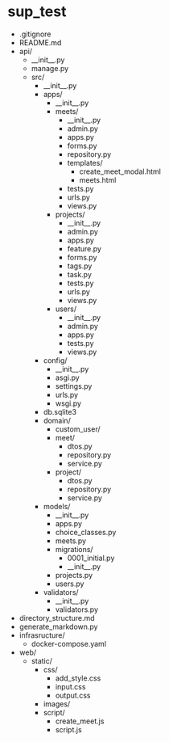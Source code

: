 # sup_test

- .gitignore
- README.md
- api/
    - \_\_init\_\_.py
    - manage.py
    - src/
        - \_\_init\_\_.py
        - apps/
            - \_\_init\_\_.py
            - meets/
                - \_\_init\_\_.py
                - admin.py
                - apps.py
                - forms.py
                - repository.py
                - templates/
                    - create_meet_modal.html
                    - meets.html
                - tests.py
                - urls.py
                - views.py
            - projects/
                - \_\_init\_\_.py
                - admin.py
                - apps.py
                - feature.py
                - forms.py
                - tags.py
                - task.py
                - tests.py
                - urls.py
                - views.py
            - users/
                - \_\_init\_\_.py
                - admin.py
                - apps.py
                - tests.py
                - views.py
        - config/
            - \_\_init\_\_.py
            - asgi.py
            - settings.py
            - urls.py
            - wsgi.py
        - db.sqlite3
        - domain/
            - custom_user/
            - meet/
                - dtos.py
                - repository.py
                - service.py
            - project/
                - dtos.py
                - repository.py
                - service.py
        - models/
            - \_\_init\_\_.py
            - apps.py
            - choice_classes.py
            - meets.py
            - migrations/
                - 0001_initial.py
                - \_\_init\_\_.py
            - projects.py
            - users.py
        - validators/
            - \_\_init\_\_.py
            - validators.py
- directory_structure.md
- generate_markdown.py
- infrasructure/
    - docker-compose.yaml
- web/
    - static/
        - css/
            - add_style.css
            - input.css
            - output.css
        - images/
        - script/
            - create_meet.js
            - script.js


